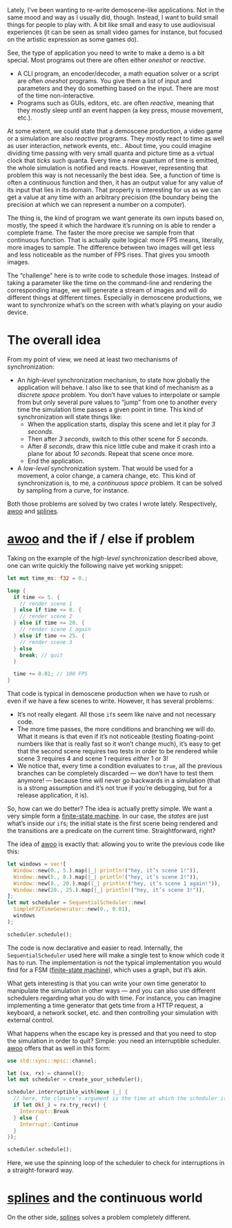 Lately, I’ve been wanting to re-write demoscene-like applications. Not in the same mood and way as
I usually did, though. Instead, I want to build small things for people to play with. A bit like
small and easy to use audiovisual experiences (it can be seen as small video games for instance,
but focused on the artistic expression as some games do).

See, the type of application you need to write to make a demo is a bit special. Most programs out
there are often either _oneshot_ or _reactive_.

  - A CLI program, an encoder/decoder, a math equation solver or a script are often _oneshot_
    programs. You give them a list of input and parameters and they do something based on the input.
    There are most of the time non-interactive.
  - Programs such as GUIs, editors, etc. are often _reactive_, meaning that they mostly sleep until
    an event happen (a key press, mouse movement, etc.).

At some extent, we could state that a demoscene production, a video game or a simulation are also
_reactive_ programs. They mostly react to time as well as user interaction, network events, etc..
About time, you could imagine dividing time passing with very small quanta and picture time as a
virtual clock that _ticks_ such quanta. Every time a new quantum of time is emitted, the whole
simulation is notified and reacts. However, representing that problem this way is not necessarily
the best idea. See, a function of time is often a continuous function and then, it has an output
value for any value of its input that lies in its domain. That property is interesting for us as we
can get a value at any time with an arbitrary precision (the boundary being the precision at which
we can represent a number on a computer).

The thing is, the kind of program we want generate its own inputs based on, mostly, the speed it
which the hardware it’s running on is able to render a complete frame. The faster the more precise
we sample from that continuous function. That is actually quite logical: more FPS means, literally,
more images to sample. The difference between two images will get less and less noticeable as the
number of FPS rises. That gives you smooth images.

The “challenge” here is to write code to schedule those images. Instead of taking a parameter like
the time on the command-line and rendering the corresponding image, we will generate a stream of
images and will do different things at different times. Especially in demoscene productions, we want
to synchronize what’s on the screen with what’s playing on your audio device.

# The overall idea

From my point of view, we need at least two mechanisms of synchronization:

  - An *high-level* synchronization mechanism, to state how globally the application will behave.
    I also like to see that kind of mechanism as a _discrete space_ problem. You don’t have values
    to interpolate or sample from but only several pure values to “jump” from one to another every
    time the simulation time passes a given point in time. This kind of synchronization will state
    things like:
    - When the application starts, display this scene and let it play for _3 seconds_.
    - Then after _3 seconds_, switch to this other scene for _5 seconds_.
    - After _8 seconds_, draw this nice little cube and make it crash into a plane for about _10
      seconds_. Repeat that scene once more.
    - End the application.
  - A *low-level* synchronization system. That would be used for a movement, a color change, a
    camera change, etc. This kind of synchronization is, to me, a _continuous space_ problem. It
    can be solved by sampling from a curve, for instance.

Both those problems are solved by two crates I wrote lately. Respectively, [awoo] and [splines].

# [awoo] and the if / else if problem

Taking on the example of the *high-level* synchronization described above, one can write quickly the
following naive yet working snippet:

```rust
let mut time_ms: f32 = 0.;

loop {
  if time <= 5. {
    // render scene 1
  } else if time <= 8. {
    // render scene 2
  } else if time <= 20. {
    // render scene 1 again
  } else if time <= 25. {
    // render scene 3
  } else
    break; // quit
  }

  time += 0.01; // 100 FPS
}
```

That code is typical in demoscene production when we have to rush or even if we have a few scenes
to write. However, it has several problems:

  - It’s not really elegant. All those `if`s seem like naive and not necessary code.
  - The more time passes, the more conditions and branching we will do. What it means is that even
    if it’s not noticeable (testing floating-point numbers like that is really fast so it won’t
    change much), it’s easy to get that the second scene requires two tests in order to be rendered
    while scene 3 requires 4 and scene 1 requires _either_ 1 or 3!
  - We notice that, every time a condition evaluates to `true`, all the previous branches can be
    completely discarded — we don’t have to test them anymore! — because time will never go
    backwards in a simulation (that is a strong assumption and it’s not true if you’re debugging,
    but for a release application, it is).

So, how can we do better? The idea is actually pretty simple. We want a very simple form a
[finite-state machine]. In our case, the _states_ are just what’s inside our `if`s; the initial
state is the first scene being rendered and the transitions are a predicate on the current time.
Straightforward, right?

The idea of [awoo] is exactly that: allowing you to write the previous code like this:

```rust
let windows = vec![
  Window::new(0., 5.).map(|_| println!("hey, it’s scene 1!")),
  Window::new(5., 8.).map(|_| println!("hey, it’s scene 2!")),
  Window::new(8., 20.).map(|_| println!("hey, it’s scene 1 again!")),
  Window::new(20., 25.).map(|_| println!("hey, it’s scene 3!")),
];
let mut scheduler = SequentialScheduler::new(
  SimpleF32TimeGenerator::new(0., 0.01),
  windows
);

scheduler.schedule();
```

The code is now declarative and easier to read. Internally, the `SequentialScheduler` used here
will make a single test to know which code it has to run. The implementation is not the typical
implementation you would find for a FSM ([finite-state machine]), which uses a graph, but it’s akin.

What gets interesting is that you can write your own time generator to manipulate the simulation in
other ways — and you can also use different schedulers regarding what you do with time. For
instance, you can imagine implementing a time generator that gets time from a HTTP request, a
keyboard, a network socket, etc. and then controlling your simulation with external control.

What happens when the escape key is pressed and that you need to stop the simulation in order to
quit? Simple: you need an interruptible scheduler. [awoo] offers that as well in this form:

```rust
use std::sync::mpsc::channel;

let (sx, rx) = channel();
let mut scheduler = create_your_scheduler();

scheduler.interruptible_with(move |_| {
  // here, the closure’s argument is the time at which the scheduler is checking for interruptions
  if let Ok(_) = rx.try_recv() {
    Interrupt::Break
  } else {
    Interrupt::Continue
  }
});

scheduler.schedule();
```

Here, we use the spinning loop of the scheduler to check for interruptions in a straight-forward
way.

# [splines] and the continuous world

On the other side, [splines] solves a problem completely different.


[awoo]: https://crates.io/crates/awoo
[splines]: https://crates.io/crates/splines
[finite-state machine]: https://en.wikipedia.org/wiki/Finite-state_machine

